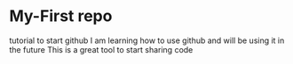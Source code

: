 # My-First repo
tutorial to start github
I am learning how to use github and will be using it in the future
This is a great tool to start sharing code

